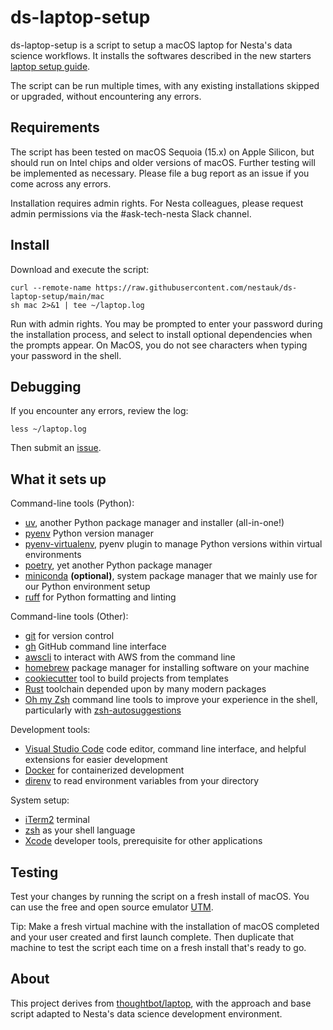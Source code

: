 # ds-laptop-setup

ds-laptop-setup is a script to setup a macOS laptop for Nesta's data science workflows. It installs the softwares described in the new starters [laptop setup guide](https://docs.google.com/document/d/1ctvwW5iQ237pZlPAU_7xkJ33TkeeEQ4WGpE26W6qbUA/edit?tab=t.0#heading=h.2phzpxz6il91).

The script can be run multiple times, with any existing installations skipped or upgraded, without encountering any errors.

## Requirements

The script has been tested on macOS Sequoia (15.x) on Apple Silicon, but should run on Intel chips and older versions of macOS. Further testing will be implemented as necessary. Please file a bug report as an issue if you come across any errors.

Installation requires admin rights. For Nesta colleagues, please request admin permissions via the #ask-tech-nesta Slack channel.

## Install

Download and execute the script:

```shell
curl --remote-name https://raw.githubusercontent.com/nestauk/ds-laptop-setup/main/mac
sh mac 2>&1 | tee ~/laptop.log
```

Run with admin rights. You may be prompted to enter your password during the installation process, and select to install optional dependencies when the prompts appear. On MacOS, you do not see characters when typing your password in the shell.

## Debugging

If you encounter any errors, review the log:

```shell
less ~/laptop.log
```

Then submit an [issue](https://github.com/nestauk/ds-laptop-setup/issues/new).

## What it sets up

Command-line tools (Python):

- [uv](https://docs.astral.sh/uv/), another Python package manager and installer (all-in-one!) 
- [pyenv](https://github.com/pyenv/pyenv) Python version manager
- [pyenv-virtualenv](https://github.com/pyenv/pyenv-virtualenv), pyenv plugin to manage Python versions within virtual environments
- [poetry](https://python-poetry.org/), yet another Python package manager
- [miniconda](https://docs.anaconda.com/miniconda/) **(optional)**, system package manager that we mainly use for our Python environment setup
- [ruff](https://docs.astral.sh/ruff/) for Python formatting and linting

Command-line tools (Other):

- [git](https://git-scm.com/) for version control
- [gh](https://cli.github.com/) GitHub command line interface
- [awscli](https://aws.amazon.com/cli/) to interact with AWS from the command line
- [homebrew](https://brew.sh/) package manager for installing software on your machine
- [cookiecutter](https://cookiecutter.readthedocs.io/en/stable/) tool to build projects from templates
- [Rust](https://www.rust-lang.org/) toolchain depended upon by many modern packages
- [Oh my Zsh](https://ohmyz.sh/) command line tools to improve your experience in the shell, particularly with [zsh-autosuggestions](https://github.com/zsh-users/zsh-autosuggestions) 

Development tools:

- [Visual Studio Code](https://code.visualstudio.com/) code editor, command line interface, and helpful extensions for easier development
- [Docker](https://www.docker.com/) for containerized development
- [direnv](https://direnv.net/) to read environment variables from your directory

System setup:

- [iTerm2](https://iterm2.com/) terminal
- [zsh](https://www.zsh.org/) as your shell language
- [Xcode](https://developer.apple.com/xcode/) developer tools, prerequisite for other applications

## Testing

Test your changes by running the script on a fresh install of macOS. You can use the free and open source emulator [UTM](https://mac.getutm.app/).

Tip: Make a fresh virtual machine with the installation of macOS completed and your user created and first launch complete. Then duplicate that machine to test the script each time on a fresh install that's ready to go.

## About

This project derives from [thoughtbot/laptop](https://github.com/thoughtbot/laptop), with the approach and base script adapted to Nesta's data science development environment.
